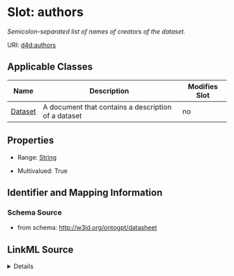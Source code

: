 

# Slot: authors


_Semicolon-separated list of names of creators of the dataset._



URI: [d4d:authors](http://w3id.org/ontogpt/datasheetauthors)



<!-- no inheritance hierarchy -->





## Applicable Classes

| Name | Description | Modifies Slot |
| --- | --- | --- |
| [Dataset](Dataset.md) | A document that contains a description of a dataset |  no  |







## Properties

* Range: [String](String.md)

* Multivalued: True





## Identifier and Mapping Information







### Schema Source


* from schema: http://w3id.org/ontogpt/datasheet




## LinkML Source

<details>
```yaml
name: authors
description: Semicolon-separated list of names of creators of the dataset.
from_schema: http://w3id.org/ontogpt/datasheet
rank: 1000
multivalued: true
alias: authors
owner: Dataset
domain_of:
- Dataset
range: string

```
</details>